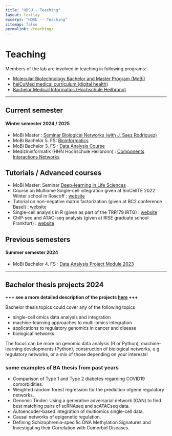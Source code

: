 ```yaml
---
title: "HDSU - Teaching"
layout: textlay
excerpt: "HDSU -- Teaching"
sitemap: false
permalink: /teaching/
---
```


# Teaching


Members of the lab are involved in teaching in following programs:
- [Molecular Biotechnology Bachelor and Master Program (MoBi)](https://www.uni-heidelberg.de/courses/prospective/academicprograms/Molecular_Biotechnology_en_ba.html)
- [heiCuMed medical curriculum (digital health)](http://www.medizinische-fakultaet-hd.uni-heidelberg.de/Digitale-Medizin.111801.0.html)
- [Bachelor Medical Informatics (Hochschule Heilbronn)](https://www.hs-heilbronn.de/mib)

___


## Current semester

#### Winter semester 2024 / 2025
- MoBi Master : <a href="{{ site.url }}{{ site.baseurl }}/teaching/networks.html">Seminar Biological Networks (with J. Saez Rodriguez)</a>
- MoBi Bachelor 5. FS: <a href="{{ site.url }}{{ site.baseurl }}/teaching/bioinfo5fs.html">Bioinformatics</a>
- MoBi Bachelor 3. FS : <a href="{{ site.url }}{{ site.baseurl }}/teaching/dataanalysis3fs.html">Data Analysis Course</a>
- Medizininformatik (HHN Hochschule Heilbronn) : <a href="{{ site.url }}{{ site.baseurl }}/teaching/CIN.html">Components Interactions Networks</a>

## Tutorials / Advanced courses
- MoBi Master: Seminar <a href="https://deeplife4eu.github.io/">Deep-learning in Life Sciences</a>
- Course on Multiome Single-cell integration given at SinCellTE 2022 Winter school in Roscoff : [website](http://www.hdsu.org/sincellTE_2022/)
- Tutorial on non-negative matrix factorization (given at BC2 conference Basel) : [website](https://hdsu-bioquant.github.io/bc2_tutorial/)
- Single-cell analysis in R (given as part of the TRR179 IRTG) : [website](https://hdsu-bioquant.github.io/irtg2021/)
- ChIP-seq and ATAC-seq analysis (given at RISE graduate school Frankfurt) : [website](https://hdsu-bioquant.github.io/chipatac2020/)

## Previous semesters

#### Summer semester 2024
- MoBi Bachelor 4. FS : <a href="{{ site.url }}{{ site.baseurl }}/teaching/data2023.html">Data Analysis Project Module 2023</a>



___


## Bachelor thesis projects 2024

**+++ see a more detailed description of the projects <a href="{{ site.url }}{{ site.baseurl }}/ba2024.html">here</a> +++**

Bachelor thesis topics could cover any of the following topics
- single-cell omics data analysis and integration
- machine-learning approaches to multi-omics integration
- applications to regulatory genomics in cancer and disease
- biological networks

The focus can be more on genomic data analysis (R or Python), machine-learning developments (Python), construction of biological networks, e.g. regulatory networks, or a mix of those depending on your interests!

### some examples of BA thesis from past years
- Comparison of Type 1 and Type 2 diabetes regarding COVID19 comorbidities.
- Weighted random forest regression for the prediction ofgene regulatory networks.
- Genomic Tinder: Using a generative adversarial network (GAN) to find best matching pairs of scRNAseq and scATACseq data.
- Autoencoder-based integration of multiomics single-cell data.
- Causal networks of epigenetic regulation.
- Defining Schizophrenia-specific DNA Methylation Signatures and Investigating their Correlation with Comorbid Diseases.
